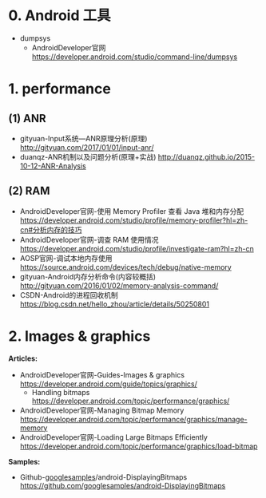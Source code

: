 # 0. Android 工具
- dumpsys   
   - AndroidDeveloper官网 https://developer.android.com/studio/command-line/dumpsys   

# 1. performance

## (1) ANR

- gityuan-Input系统—ANR原理分析(原理) http://gityuan.com/2017/01/01/input-anr/
- duanqz-ANR机制以及问题分析(原理+实战) http://duanqz.github.io/2015-10-12-ANR-Analysis

## (2) RAM

- AndroidDeveloper官网-使用 Memory Profiler 查看 Java 堆和内存分配 https://developer.android.com/studio/profile/memory-profiler?hl=zh-cn#分析内存的技巧
- AndroidDeveloper官网-调查 RAM 使用情况 https://developer.android.com/studio/profile/investigate-ram?hl=zh-cn
- AOSP官网-调试本地内存使用 https://source.android.com/devices/tech/debug/native-memory
- gityuan-Android内存分析命令(内容较概括) http://gityuan.com/2016/01/02/memory-analysis-command/
- CSDN-Android的进程回收机制 https://blog.csdn.net/hello_zhou/article/details/50250801

# 2. Images & graphics

**Articles:**

- AndroidDeveloper官网-Guides-Images & graphics https://developer.android.com/guide/topics/graphics/
  - Handling bitmaps https://developer.android.com/topic/performance/graphics/
- AndroidDeveloper官网-Managing Bitmap Memory https://developer.android.com/topic/performance/graphics/manage-memory
- AndroidDeveloper官网-Loading Large Bitmaps Efficiently https://developer.android.com/topic/performance/graphics/load-bitmap

**Samples:**

- Github-[googlesamples](https://github.com/googlesamples)/android-DisplayingBitmaps  https://github.com/googlesamples/android-DisplayingBitmaps